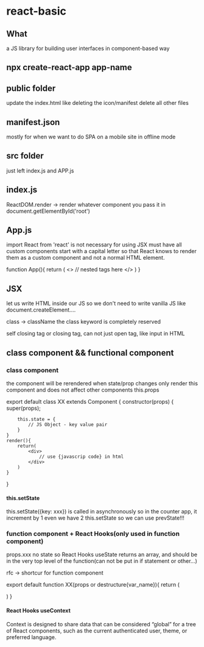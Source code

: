 # react-basic

## What 
a JS library for building user interfaces in component-based way 

## npx create-react-app app-name

## public folder
update the index.html like deleting the icon/manifest
delete all other files

## manifest.json
mostly for when we want to do SPA on a mobile site in offline mode

## src folder
just left index.js and APP.js

## index.js
ReactDOM.render -> render whatever component you pass it in 
document.getElementById('root')

## App.js
import React from 'react' is not necessary for using JSX
must have all custom components start with a capital letter so that React knows to render them as a custom component and not a normal HTML element.

function App(){
    return (
        <>
           // nested tags here
        </>
    )
}

## JSX
let us write HTML inside our JS
so we don't need to write vanilla JS like document.createElement....

class -> className
the class keyword is completely reserved 

self closing tag or closing tag, can not just open tag, like input in HTML

## class component && functional component

### class component
the component will be rerendered when state/prop changes
only render this component and does not affect other components
this.props

export default class XX extends Component {
    constructor(props) {
        super(props);

        this.state = {
            // JS Object - key value pair
        }
    }
    render(){
        return(
            <div>
                // use {javascrip code} in html
            </div>
        )
    }
}

#### this.setState
this.setState({key: xxx}) is called in asynchronously 
so in the counter app, it increment by 1 even we have 2 this.setState
so we can use prevState!!!

### function component + React Hooks(only used in function component)
props.xxx
no state so React Hooks
useState returns an array, and should be in the very top level of the function(can not be put in if statement or other...)

rfc -> shortcur for function component


export default function XX(props or destructure{var_name}){
    return (
            <div>
            </div>
        )
}

#### React Hooks useContext 
Context is designed to share data that can be considered “global” for a tree of React components, such as the current authenticated user, theme, or preferred language.
 






